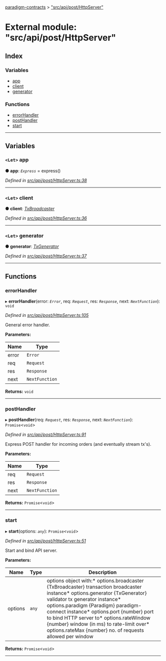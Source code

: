 [paradigm-contracts](../README.md) > ["src/api/post/HttpServer"](../modules/_src_api_post_httpserver_.md)

# External module: "src/api/post/HttpServer"

## Index

### Variables

* [app](_src_api_post_httpserver_.md#app)
* [client](_src_api_post_httpserver_.md#client)
* [generator](_src_api_post_httpserver_.md#generator)

### Functions

* [errorHandler](_src_api_post_httpserver_.md#errorhandler)
* [postHandler](_src_api_post_httpserver_.md#posthandler)
* [start](_src_api_post_httpserver_.md#start)

---

## Variables

<a id="app"></a>

### `<Let>` app

**● app**: *`Express`* =  express()

*Defined in [src/api/post/HttpServer.ts:38](https://github.com/paradigmfoundation/paradigmcore/blob/11f2a53/src/api/post/HttpServer.ts#L38)*

___
<a id="client"></a>

### `<Let>` client

**● client**: *[TxBroadcaster](../classes/_src_core_util_txbroadcaster_.txbroadcaster.md)*

*Defined in [src/api/post/HttpServer.ts:36](https://github.com/paradigmfoundation/paradigmcore/blob/11f2a53/src/api/post/HttpServer.ts#L36)*

___
<a id="generator"></a>

### `<Let>` generator

**● generator**: *[TxGenerator](../classes/_src_core_util_txgenerator_.txgenerator.md)*

*Defined in [src/api/post/HttpServer.ts:37](https://github.com/paradigmfoundation/paradigmcore/blob/11f2a53/src/api/post/HttpServer.ts#L37)*

___

## Functions

<a id="errorhandler"></a>

###  errorHandler

▸ **errorHandler**(error: *`Error`*, req: *`Request`*, res: *`Response`*, next: *`NextFunction`*): `void`

*Defined in [src/api/post/HttpServer.ts:105](https://github.com/paradigmfoundation/paradigmcore/blob/11f2a53/src/api/post/HttpServer.ts#L105)*

General error handler.

**Parameters:**

| Name | Type |
| ------ | ------ |
| error | `Error` |
| req | `Request` |
| res | `Response` |
| next | `NextFunction` |

**Returns:** `void`

___
<a id="posthandler"></a>

###  postHandler

▸ **postHandler**(req: *`Request`*, res: *`Response`*, next: *`NextFunction`*): `Promise`<`void`>

*Defined in [src/api/post/HttpServer.ts:91](https://github.com/paradigmfoundation/paradigmcore/blob/11f2a53/src/api/post/HttpServer.ts#L91)*

Express POST handler for incoming orders (and eventually stream tx's).

**Parameters:**

| Name | Type |
| ------ | ------ |
| req | `Request` |
| res | `Response` |
| next | `NextFunction` |

**Returns:** `Promise`<`void`>

___
<a id="start"></a>

###  start

▸ **start**(options: *`any`*): `Promise`<`void`>

*Defined in [src/api/post/HttpServer.ts:51](https://github.com/paradigmfoundation/paradigmcore/blob/11f2a53/src/api/post/HttpServer.ts#L51)*

Start and bind API server.

**Parameters:**

| Name | Type | Description |
| ------ | ------ | ------ |
| options | `any` |  options object with:*   options.broadcaster {TxBroadcaster} transaction broadcaster instance*   options.generator {TxGenerator} validator tx generator instance*   options.paradigm {Paradigm} paradigm-connect instance*   options.port {number} port to bind HTTP server to*   options.rateWindow {number} window (in ms) to rate-limit over*   options.rateMax {number} no. of requests allowed per window |

**Returns:** `Promise`<`void`>

___

